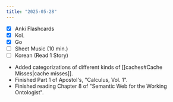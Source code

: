 ```yaml
---
title: "2025-05-28"
---
```


- [x] Anki Flashcards
- [x] KoL
- [x] Go
- [ ] Sheet Music (10 min.)
- [ ] Korean (Read 1 Story)

* Added categorizations of different kinds of [[caches#Cache Misses|cache misses]].
* Finished Part 1 of Apostol's, "Calculus, Vol. 1".
* Finished reading Chapter 8 of "Semantic Web for the Working Ontologist".